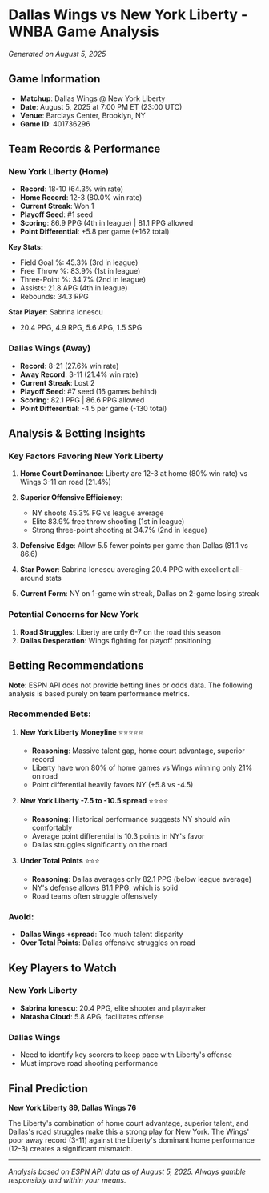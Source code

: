 # Dallas Wings vs New York Liberty - WNBA Game Analysis
*Generated on August 5, 2025*

## Game Information
- **Matchup**: Dallas Wings @ New York Liberty
- **Date**: August 5, 2025 at 7:00 PM ET (23:00 UTC)
- **Venue**: Barclays Center, Brooklyn, NY
- **Game ID**: 401736296

## Team Records & Performance

### New York Liberty (Home)
- **Record**: 18-10 (64.3% win rate)
- **Home Record**: 12-3 (80.0% win rate)
- **Current Streak**: Won 1
- **Playoff Seed**: #1 seed
- **Scoring**: 86.9 PPG (4th in league) | 81.1 PPG allowed
- **Point Differential**: +5.8 per game (+162 total)

**Key Stats:**
- Field Goal %: 45.3% (3rd in league)
- Free Throw %: 83.9% (1st in league)  
- Three-Point %: 34.7% (2nd in league)
- Assists: 21.8 APG (4th in league)
- Rebounds: 34.3 RPG

**Star Player**: Sabrina Ionescu
- 20.4 PPG, 4.9 RPG, 5.6 APG, 1.5 SPG

### Dallas Wings (Away)
- **Record**: 8-21 (27.6% win rate)
- **Away Record**: 3-11 (21.4% win rate)
- **Current Streak**: Lost 2
- **Playoff Seed**: #7 seed (16 games behind)
- **Scoring**: 82.1 PPG | 86.6 PPG allowed
- **Point Differential**: -4.5 per game (-130 total)

## Analysis & Betting Insights

### Key Factors Favoring New York Liberty

1. **Home Court Dominance**: Liberty are 12-3 at home (80% win rate) vs Wings 3-11 on road (21.4%)

2. **Superior Offensive Efficiency**: 
   - NY shoots 45.3% FG vs league average
   - Elite 83.9% free throw shooting (1st in league)
   - Strong three-point shooting at 34.7% (2nd in league)

3. **Defensive Edge**: Allow 5.5 fewer points per game than Dallas (81.1 vs 86.6)

4. **Star Power**: Sabrina Ionescu averaging 20.4 PPG with excellent all-around stats

5. **Current Form**: NY on 1-game win streak, Dallas on 2-game losing streak

### Potential Concerns for New York

1. **Road Struggles**: Liberty are only 6-7 on the road this season
2. **Dallas Desperation**: Wings fighting for playoff positioning

## Betting Recommendations

**Note**: ESPN API does not provide betting lines or odds data. The following analysis is based purely on team performance metrics.

### Recommended Bets:

1. **New York Liberty Moneyline** ⭐⭐⭐⭐⭐
   - **Reasoning**: Massive talent gap, home court advantage, superior record
   - Liberty have won 80% of home games vs Wings winning only 21% on road
   - Point differential heavily favors NY (+5.8 vs -4.5)

2. **New York Liberty -7.5 to -10.5 spread** ⭐⭐⭐⭐
   - **Reasoning**: Historical performance suggests NY should win comfortably
   - Average point differential is 10.3 points in NY's favor
   - Dallas struggles significantly on the road

3. **Under Total Points** ⭐⭐⭐
   - **Reasoning**: Dallas averages only 82.1 PPG (below league average)
   - NY's defense allows 81.1 PPG, which is solid
   - Road teams often struggle offensively

### Avoid:
- **Dallas Wings +spread**: Too much talent disparity
- **Over Total Points**: Dallas offensive struggles on road

## Key Players to Watch

### New York Liberty
- **Sabrina Ionescu**: 20.4 PPG, elite shooter and playmaker
- **Natasha Cloud**: 5.8 APG, facilitates offense

### Dallas Wings
- Need to identify key scorers to keep pace with Liberty's offense
- Must improve road shooting performance

## Final Prediction
**New York Liberty 89, Dallas Wings 76**

The Liberty's combination of home court advantage, superior talent, and Dallas's road struggles make this a strong play for New York. The Wings' poor away record (3-11) against the Liberty's dominant home performance (12-3) creates a significant mismatch.

---
*Analysis based on ESPN API data as of August 5, 2025. Always gamble responsibly and within your means.*